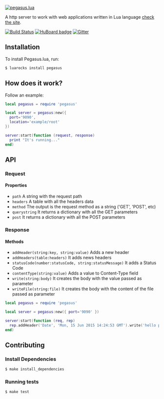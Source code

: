 [![pegasus.lua](http://evandrolg.github.io/pegasus.lua/pegasus.lua.svg)](http://evandrolg.github.io/pegasus.lua)

A http server to work with web applications written in Lua language [check the site](http://evandrolg.github.io/pegasus.lua).

[![Build
Status](https://travis-ci.org/EvandroLG/pegasus.lua.svg?branch=master)](https://travis-ci.org/EvandroLG/pegasus.lua)
[![HuBoard
badge](http://img.shields.io/badge/Hu-Board-7965cc.svg)](https://huboard.com/EvandroLG/pegasus.lua)
[![Gitter](https://badges.gitter.im/Join%20Chat.svg)](https://gitter.im/EvandroLG/pegasus.lua?utm_source=badge&utm_medium=badge&utm_campaign=pr-badge&utm_content=badge)

## Installation
To install Pegasus.lua, run:
```sh
$ luarocks install pegasus
```

## How does it work?
Follow an example:
```lua
local pegasus = require 'pegasus'

local server = pegasus:new({
  port='9090',
  location='example/root'
})

server:start(function (request, response)
  print "It's running..."
end)
```

## API
### Request
#### Properties
* `path` A string with the request path
* `headers` A table with all the headers data
* `method` The output is the request method as a string ('GET', 'POST', etc)
* `querystring` It returns a dictionary with all the GET parameters
* `post` It returns a dictionary with all the POST parameters

### Response
#### Methods
* `addHeader(string:key, string:value)` Adds a new header
* `addHeaders(table:headers)` It adds news headers
* `statusCode(number:statusCode, string:statusMessage)` It adds a Status Code
* `contentType(string:value)` Adds a value to Content-Type field
* `write(string:body)` It creates the body with the value passed as
  parameter
* `writeFile(string:file)` It creates the body with the content of the
  file passed as parameter

```lua
local pegasus = require 'pegasus'

local server = pegasus:new({ port='9090' })

server:start(function (req, rep)
  rep.addHeader('Date', 'Mon, 15 Jun 2015 14:24:53 GMT').write('hello pegasus world!')
end)
```

## Contributing

### Install Dependencies

```sh
$ make install_dependencies
```

### Running tests

```sh
$ make test
```

